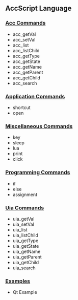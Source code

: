 ## AccScript Language

### [Acc Commands](AccCommands.md)
- acc_getVal
- acc_setVal
- acc_list
- acc_listChild
- acc_getType
- acc_getState
- acc_getName
- acc_getParent
- acc_getChild
- acc_search
### [Application Commands](AppCommands.md)
- shortcut
- open
### [Miscellaneous Commands](MiscCommands.md)
- key
- sleep
- lua
- print
- click
### [Programming Commands](ProgCommands.md)
- if
- else
- assignment
### [Uia Commands](UiaCommands.md)
- uia_getVal
- uia_setVal
- uia_list
- uia_listChild
- uia_getType
- uia_getState
- uia_getName
- uia_getParent
- uia_getChild
- uia_search
### [Examples](Examples.md)
- Qt Example